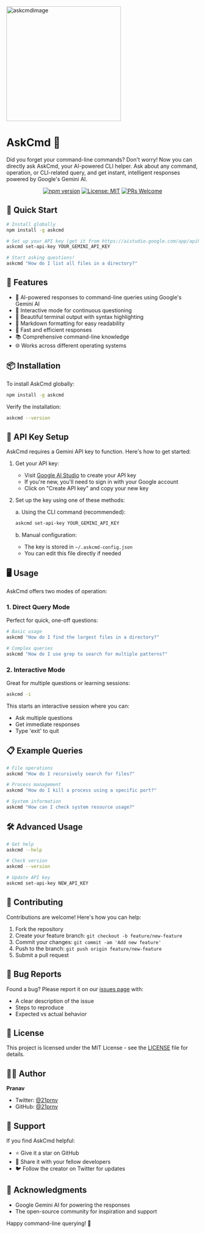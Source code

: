 <img src="https://res.cloudinary.com/dqi42qbcr/image/upload/f_auto,q_auto/r0rz0zvvxcpbm87dxcjh" alt="askcmdimage" width="300"/>


# AskCmd 🤖

Did you forget your command-line commands? Don't worry! Now you can directly ask AskCmd, your AI-powered CLI helper. Ask about any command, operation, or CLI-related query, and get instant, intelligent responses powered by Google's Gemini AI.

<div align="center">

[![npm version](https://img.shields.io/npm/v/askcmd.svg)](https://www.npmjs.com/package/askcmd)
[![License: MIT](https://img.shields.io/badge/License-MIT-yellow.svg)](https://github.com/21prnv/askcmd/blob/main/LICENSE)
[![PRs Welcome](https://img.shields.io/badge/PRs-welcome-brightgreen.svg)](https://github.com/21prnv/askcmd/pulls)

</div>

## 🚀 Quick Start

```bash
# Install globally
npm install -g askcmd

# Set up your API key (get it from https://aistudio.google.com/app/apikey)
askcmd set-api-key YOUR_GEMINI_API_KEY

# Start asking questions!
askcmd "How do I list all files in a directory?"
```

## 🌟 Features

- 🤖 AI-powered responses to command-line queries using Google's Gemini AI
- 💬 Interactive mode for continuous questioning
- 🎨 Beautiful terminal output with syntax highlighting
- 📝 Markdown formatting for easy readability
- 🚀 Fast and efficient responses
- 📚 Comprehensive command-line knowledge
- 🌐 Works across different operating systems

## 📦 Installation

To install AskCmd globally:

```bash
npm install -g askcmd
```

Verify the installation:
```bash
askcmd --version
```

## 🔑 API Key Setup

AskCmd requires a Gemini API key to function. Here's how to get started:

1. Get your API key:
   - Visit [Google AI Studio](https://aistudio.google.com/app/apikey) to create your API key
   - If you're new, you'll need to sign in with your Google account
   - Click on "Create API key" and copy your new key

2. Set up the key using one of these methods:

   a. Using the CLI command (recommended):
   ```bash
   askcmd set-api-key YOUR_GEMINI_API_KEY
   ```

   b. Manual configuration:
   - The key is stored in `~/.askcmd-config.json`
   - You can edit this file directly if needed

## 🖥 Usage

AskCmd offers two modes of operation:

### 1. Direct Query Mode
Perfect for quick, one-off questions:

```bash
# Basic usage
askcmd "How do I find the largest files in a directory?"

# Complex queries
askcmd "How do I use grep to search for multiple patterns?"
```

### 2. Interactive Mode
Great for multiple questions or learning sessions:

```bash
askcmd -i
```

This starts an interactive session where you can:
- Ask multiple questions
- Get immediate responses
- Type 'exit' to quit

## 📋 Example Queries

```bash
# File operations
askcmd "How do I recursively search for files?"

# Process management
askcmd "How do I kill a process using a specific port?"

# System information
askcmd "How can I check system resource usage?"
```

## 🛠 Advanced Usage

```bash
# Get help
askcmd --help

# Check version
askcmd --version

# Update API key
askcmd set-api-key NEW_API_KEY
```

## 🤝 Contributing

Contributions are welcome! Here's how you can help:

1. Fork the repository
2. Create your feature branch: `git checkout -b feature/new-feature`
3. Commit your changes: `git commit -am 'Add new feature'`
4. Push to the branch: `git push origin feature/new-feature`
5. Submit a pull request

## 🐛 Bug Reports

Found a bug? Please report it on our [issues page](https://github.com/21prnv/askcmd/issues) with:
- A clear description of the issue
- Steps to reproduce
- Expected vs actual behavior

## 📜 License

This project is licensed under the MIT License - see the [LICENSE](LICENSE) file for details.

## 👨‍💻 Author

**Pranav**
- Twitter: [@21prnv](https://twitter.com/21prnv)
- GitHub: [@21prnv](https://github.com/21prnv)

## 💖 Support

If you find AskCmd helpful:
- ⭐ Give it a star on GitHub
- 📢 Share it with your fellow developers
- 🐦 Follow the creator on Twitter for updates

## 🙏 Acknowledgments

- Google Gemini AI for powering the responses
- The open-source community for inspiration and support

Happy command-line querying! 🎉
